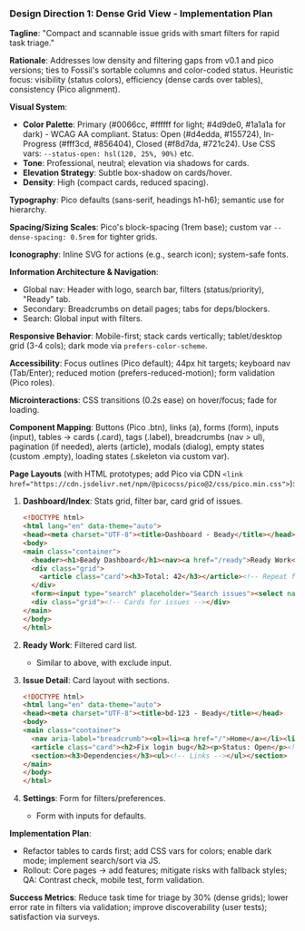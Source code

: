 ### Design Direction 1: Dense Grid View - Implementation Plan

**Tagline**: "Compact and scannable issue grids with smart filters for rapid task triage."

**Rationale**: Addresses low density and filtering gaps from v0.1 and pico versions; ties to Fossil's sortable columns and color-coded status. Heuristic focus: visibility (status colors), efficiency (dense cards over tables), consistency (Pico alignment).

**Visual System**:
- **Color Palette**: Primary (#0066cc, #ffffff for light; #4d9de0, #1a1a1a for dark) - WCAG AA compliant. Status: Open (#d4edda, #155724), In-Progress (#fff3cd, #856404), Closed (#f8d7da, #721c24). Use CSS vars: `--status-open: hsl(120, 25%, 90%)` etc.
- **Tone**: Professional, neutral; elevation via shadows for cards.
- **Elevation Strategy**: Subtle box-shadow on cards/hover.
- **Density**: High (compact cards, reduced spacing).

**Typography**: Pico defaults (sans-serif, headings h1-h6); semantic use for hierarchy.

**Spacing/Sizing Scales**: Pico's block-spacing (1rem base); custom var `--dense-spacing: 0.5rem` for tighter grids.

**Iconography**: Inline SVG for actions (e.g., search icon); system-safe fonts.

**Information Architecture & Navigation**:
- Global nav: Header with logo, search bar, filters (status/priority), "Ready" tab.
- Secondary: Breadcrumbs on detail pages; tabs for deps/blockers.
- Search: Global input with filters.

**Responsive Behavior**: Mobile-first; stack cards vertically; tablet/desktop grid (3-4 cols); dark mode via `prefers-color-scheme`.

**Accessibility**: Focus outlines (Pico default); 44px hit targets; keyboard nav (Tab/Enter); reduced motion (prefers-reduced-motion); form validation (Pico roles).

**Microinteractions**: CSS transitions (0.2s ease) on hover/focus; fade for loading.

**Component Mapping**: Buttons (Pico .btn), links (a), forms (form), inputs (input), tables → cards (.card), tags (.label), breadcrumbs (nav > ul), pagination (if needed), alerts (article), modals (dialog), empty states (custom .empty), loading states (.skeleton via custom var).

**Page Layouts** (with HTML prototypes; add Pico via CDN `<link href="https://cdn.jsdelivr.net/npm/@picocss/pico@2/css/pico.min.css">`):

1. **Dashboard/Index**: Stats grid, filter bar, card grid of issues.
   ```html
   <!DOCTYPE html>
   <html lang="en" data-theme="auto">
   <head><meta charset="UTF-8"><title>Dashboard - Beady</title></head>
   <body>
   <main class="container">
     <header><h1>Beady Dashboard</h1><nav><a href="/ready">Ready Work</a></nav></header>
     <div class="grid">
       <article class="card"><h3>Total: 42</h3></article><!-- Repeat for stats -->
     </div>
     <form><input type="search" placeholder="Search issues"><select name="status"><option>Open</option></select><button>Filter</button></form>
     <div class="grid"><!-- Cards for issues --></div>
   </main>
   </body>
   </html>
   ```

2. **Ready Work**: Filtered card list.
   - Similar to above, with exclude input.

3. **Issue Detail**: Card layout with sections.
   ```html
   <!DOCTYPE html>
   <html lang="en" data-theme="auto">
   <head><meta charset="UTF-8"><title>bd-123 - Beady</title></head>
   <body>
   <main class="container">
     <nav aria-label="breadcrumb"><ol><li><a href="/">Home</a></li><li>bd-123</li></ol></nav>
     <article class="card"><h2>Fix login bug</h2><p>Status: Open</p><!-- Details --></article>
     <section><h3>Dependencies</h3><ul><!-- Links --></ul></section>
   </main>
   </body>
   </html>
   ```

4. **Settings**: Form for filters/preferences.
   - Form with inputs for defaults.

**Implementation Plan**: 
- Refactor tables to cards first; add CSS vars for colors; enable dark mode; implement search/sort via JS.
- Rollout: Core pages → add features; mitigate risks with fallback styles; QA: Contrast check, mobile test, form validation.

**Success Metrics**: Reduce task time for triage by 30% (dense grids); lower error rate in filters via validation; improve discoverability (user tests); satisfaction via surveys.
